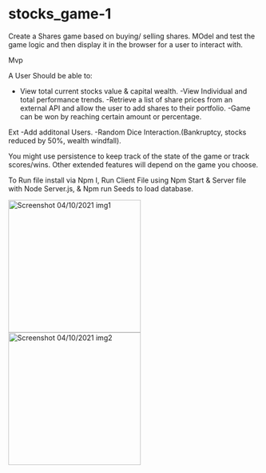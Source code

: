 # stocks_game-1

Create a Shares game based on buying/ selling shares. MOdel and test the game logic and then display it in the browser for a user to interact with.

Mvp

A User Should be able to:

- View total current stocks value & capital wealth.
-View Individual and total performance trends.
-Retrieve a list of share prices from an external API and allow the user to add shares to their portfolio.
-Game can be won by reaching certain amount or percentage.

Ext
-Add additonal Users.
-Random Dice Interaction.(Bankruptcy, stocks reduced by 50%, wealth windfall).

You might use persistence to keep track of the state of the game or track scores/wins. Other extended features will depend on the game you choose.

To Run file install via Npm I, Run Client File using Npm Start & Server file with Node Server.js, & Npm run Seeds to load database.

<img width="265" alt="Screenshot 04/10/2021 img1" src="https://user-images.githubusercontent.com/83863108/135866280-ef45935c-d7dc-4655-9e35-7914427f959a.png"> <img width="265" alt="Screenshot 04/10/2021 img2" src="https://user-images.githubusercontent.com/83863108/135866567-feca74db-00c5-46b3-9641-d96c03283b10.png">

